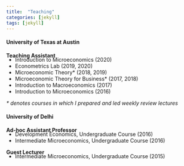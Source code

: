 ```yaml
---
title:  "Teaching"
categories: [jekyll]
tags: [jekyll]
---
```

<p style="color:#0d47a1;"><h4><strong>University of Texas at Austin </strong></h4>
<p><strong>Teaching Assistant</strong>
<!---
<br />(<a href="" target="_blank">Course evaluations</a>)</p>
-->
<ul style="margin-top:-20px;">
  <li>Introduction to Microeconomics (2020)</li>
  <li>Econometrics Lab (2019, 2020)</li>
  <li>Microeconomic Theory* (2018, 2019)</li>
  <li>Microeconomic Theory for Business* (2017, 2018)</li>
  <li>Introduction to Macroeconomics (2017)</li>
  <li>Introduction to Microeconomics (2016)</li>
</ul>   
<em>* denotes courses in which I prepared and led weekly review lectures</em>
<br />
</p>

<p style="color:#0d47a1;"><h4><strong>University of Delhi</strong></h4>
<p><strong>Ad-hoc Assistant Professor</strong>
<!---
<br />(<a href="" target="_blank">Course evaluations</a>)</p>
-->
<ul style="margin-top:-20px;">
  <li>Development Economics, Undergraduate Course (2016)</li>
  <li>Intermediate Microeconomics, Undergraduate Course (2016)</li>
</ul>

<p><strong>Guest Lecturer</strong>
<!---
<br />(<a href="" target="_blank">Course evaluations</a>)</p>
-->
<ul style="margin-top:-20px;">
  <li>Intermediate Microeconomics, Undergraduate Course (2015)</li>
</ul>



